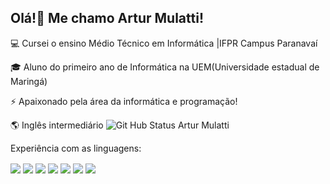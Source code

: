 ## Olá!👋 Me chamo Artur Mulatti!
💻 Cursei o ensino Médio Técnico em Informática |IFPR Campus Paranavaí

🎓 Aluno do primeiro ano de Informática na UEM(Universidade estadual de Maringá)

⚡ Apaixonado pela área da informática e programação!

🌎 Inglês intermediário
![Git Hub Status Artur Mulatti](https://github-readme-stats.vercel.app/api?username=arturmulatti&show_icons=true&theme=transparent)


Experiência com as linguagens:
<div style="display:inline-block">
<img align="center" src="https://img.shields.io/badge/CSS-239120?&style=for-the-badge&logo=css3&logoColor=white">
<img align="center" src="https://img.shields.io/badge/HTML5-E34F26?style=for-the-badge&logo=html5&logoColor=white">
<img align="center" src="https://img.shields.io/badge/JavaScript-323330?style=for-the-badge&logo=javascript&logoColor=F7DF1E">
<img align="center" src="https://img.shields.io/badge/Java-ED8B00?style=for-the-badge&logo=openjdk&logoColor=white">
<img align="center" src="https://img.shields.io/badge/PHP-777BB4?style=for-the-badge&logo=php&logoColor=white"> 
<img align="center" src="https://img.shields.io/badge/Laravel-FF2D20?style=for-the-badge&logo=laravel&logoColor=white"> 
<img align="center" src="https://img.shields.io/badge/React-20232A?style=for-the-badge&logo=react&logoColor=61DAFB"> 
</div>


<!--
**arturmulatti/arturmulatti** is a ✨ _special_ ✨ repository because its `README.md` (this file) appears on your GitHub profile.

Here are some ideas to get you started:

- 🔭 I’m currently working on ...
- 🌱 I’m currently learning ...
- 👯 I’m looking to collaborate on ...
- 🤔 I’m looking for help with ...
- 💬 Ask me about ...
- 📫 How to reach me: ...
- 😄 Pronouns: ...
- ⚡ Fun fact: ...
-->
